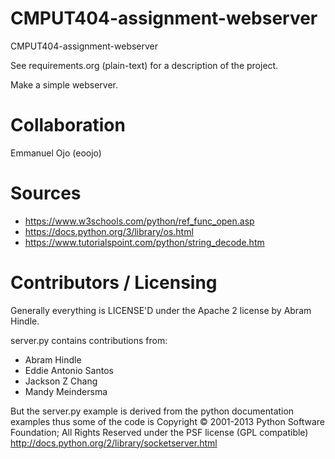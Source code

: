 CMPUT404-assignment-webserver
=============================

CMPUT404-assignment-webserver

See requirements.org (plain-text) for a description of the project.

Make a simple webserver.


Collaboration
========================
Emmanuel Ojo (eoojo)


Sources
========================
- https://www.w3schools.com/python/ref_func_open.asp
- https://docs.python.org/3/library/os.html
- https://www.tutorialspoint.com/python/string_decode.htm


Contributors / Licensing
========================

Generally everything is LICENSE'D under the Apache 2 license by Abram Hindle.

server.py contains contributions from:

* Abram Hindle
* Eddie Antonio Santos
* Jackson Z Chang
* Mandy Meindersma 

But the server.py example is derived from the python documentation
examples thus some of the code is Copyright © 2001-2013 Python
Software Foundation; All Rights Reserved under the PSF license (GPL
compatible) http://docs.python.org/2/library/socketserver.html


